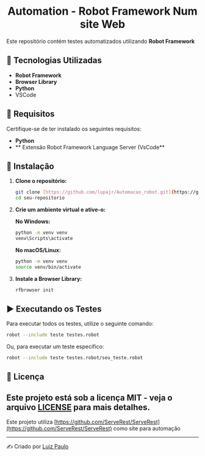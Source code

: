 <h1 align="center">Automation - Robot Framework Num site Web</h1>

Este repositório contém testes automatizados utilizando **Robot Framework**

## 🚀 Tecnologias Utilizadas

- **Robot Framework**
- **Browser Library**
- **Python**
- VSCode

## 📌 Requisitos

Certifique-se de ter instalado os seguintes requisitos:

- **Python**
- ** Extensão Robot Framework Language Server (VsCode**

## 🔧 Instalação

1. **Clone o repositório:**
   ```sh
   git clone [https://github.com/lupajr/Automacao_robot.git](https://github.com/lupajr/Automacao_robot.git)
   cd seu-repositorio
   ```

2. **Crie um ambiente virtual e ative-o:**

   **No Windows:**
   ```sh
   python -m venv venv
   venv\Scripts\activate
   ```

   **No macOS/Linux:**
   ```sh
   python -m venv venv
   source venv/bin/activate
   ```

3. **Instale a Browser Library:**
   ```sh
   rfbrowser init
   ```

## ▶️ Executando os Testes

Para executar todos os testes, utilize o seguinte comando:
```sh
robot --include teste testes.robot
```

Ou, para executar um teste específico:
```sh
robot --include teste testes.robot/seu_teste.robot
```

## 📜 Licença

Este projeto está sob a licença **MIT** - veja o arquivo [LICENSE](LICENSE) para mais detalhes.
---

Este projeto utiliza [https://github.com/ServeRest/ServeRest](https://github.com/ServeRest/ServeRest) como site para automação 

---
✍️ Criado por [Luiz Paulo](https://github.com/lupajr)
